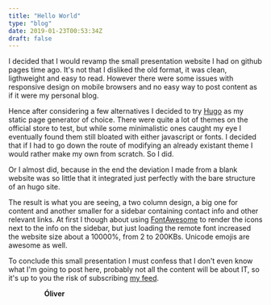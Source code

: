 ```yaml
---
title: "Hello World"
type: "blog"
date: 2019-01-23T00:53:34Z
draft: false
---
```


I decided that I would revamp the small presentation website I had on github pages time ago. It's not that I disliked the old format, it was clean, ligthweight and easy to read. However there were some issues with responsive design on mobile browsers and no easy way to post content as if it were my personal blog.

Hence after considering a few alternatives I decided to try [Hugo](https://gohugo.io/) as my static page generator of choice. There were quite a lot of themes on the official store to test, but while some minimalistic ones caught my eye I eventually found them still bloated with either javascript or fonts. I decided that if I had to go down the route of modifying an already existant theme I would rather make my own from scratch. So I did.

Or I almost did, because in the end the deviation I made from a blank website was so little that it integrated just perfectly with the bare structure of an hugo site.

The result is what you are seeing, a two column design, a big one for content and another smaller for a sidebar containing contact info and other relevant links. At first I though about using [FontAwesome](https://fontawesome.com/) to render the icons next to the info on the sidebar, but just loading the remote font increased the website size about a 10000%, from 2 to 200KBs. Unicode emojis are awesome as well.

To conclude this small presentation I must confess that I don't even know what I'm going to post here, probably not all the content will be about IT, so it's up to you the risk of subscribing [my feed](/index.xml).

                  **Óliver**
